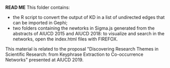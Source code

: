 **READ ME**
This folder contains:
- the R script to convert the output of KD in a list of undirected edges that can be imported in Gephi;
- two folders containing the newtorks in Sigma.js generated from the abstracts of AIUCD 2015 and AIUCD 2018: to visualize and search in the networks, open the index.html files with FIREFOX.

This material is related to the proposal "Discovering Research Themes in Scientific Research: from Keyphrase Extraction to Co-occurrence Networks" presented at AIUCD 2019.
